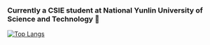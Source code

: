 ### Currently a CSIE student at National Yunlin University of Science and Technology 👋
[![Top Langs](https://github-readme-stats.vercel.app/api/top-langs/?username=IChKEInDEUTSCH&layout=compact&theme=gruvbox)](https://github.com/IChKEInDEUTSCH/github-readme-stats)
<!--
**IChKEInDEUTSCH/IChKEInDEUTSCH** is a ✨ _special_ ✨ repository because its `README.md` (this file) appears on your GitHub profile.

Here are some ideas to get you started:

- 🔭 I’m currently working on ...
- 🌱 I’m currently learning ...
- 👯 I’m looking to collaborate on ...
- 🤔 I’m looking for help with ...
- 💬 Ask me about ...
- 📫 How to reach me: ...
- 😄 Pronouns: ...
- ⚡ Fun fact: ...
-->
